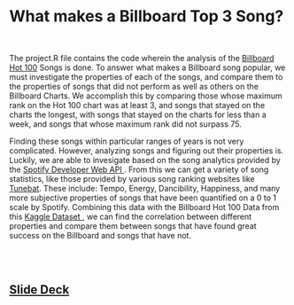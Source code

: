 <h1>What makes a Billboard Top 3 Song?</h1>
<br>
<p> The project.R file contains the code wherein the analysis of the <a href = https://www.billboard.com/charts/hot-100/>Billboard Hot 100</a> Songs is done. To answer what makes a Billboard song popular, we must investigate the properties of each of the songs, and compare them to the properties of songs that did not perform as well as others on the Billboard Charts. We accomplish this by comparing those whose maximum rank on the Hot 100 chart was at least 3, and songs that stayed on the charts the longest, with songs that stayed on the charts for less than a week, and songs that whose maximum rank did not surpass 75. </p>
<p> Finding these songs within particular ranges of years is not very complicated. However, analyzing songs and figuring out their properties is. Luckily, we are able to 
 invesigate based on the song analytics provided by the <a href=https://developer.spotify.com/documentation/web-api/reference/#/operations/get-playlist> Spotify Developer Web API </a>. From this we can get a variety of song statistics, like those provided by various song ranking websites like <a href=https://tunebat.com/> Tunebat</a>. These include: Tempo, Energy, Dancibility, Happiness, and many more subjective properties of songs that have been quantified on a 0 to 1 scale by Spotify. Combining this data with the Billboard Hot 100 Data from this <a href=https://www.kaggle.com/datasets/dhruvildave/billboard-the-hot-100-songs> Kaggle Dataset </a>, we can find the correlation between different properties and compare them between songs that have found great success on the Billboard and songs that have not. </p> 

<br> 
<br> 
<h2><a href=https://docs.google.com/presentation/d/1cGgpLqONIsODmYG46yCfOVgKW3p2KcB3OZm1x5-XH34/edit?usp=sharing>Slide Deck</a></h2>
